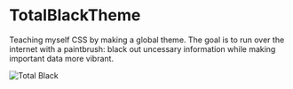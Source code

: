 # TotalBlackTheme

Teaching myself CSS by making a global theme. The goal is to
run over the internet with a paintbrush: black out uncessary
information while making important data more vibrant. 

![Total Black](http://i.imgur.com/L6xgpTd.jpg)
